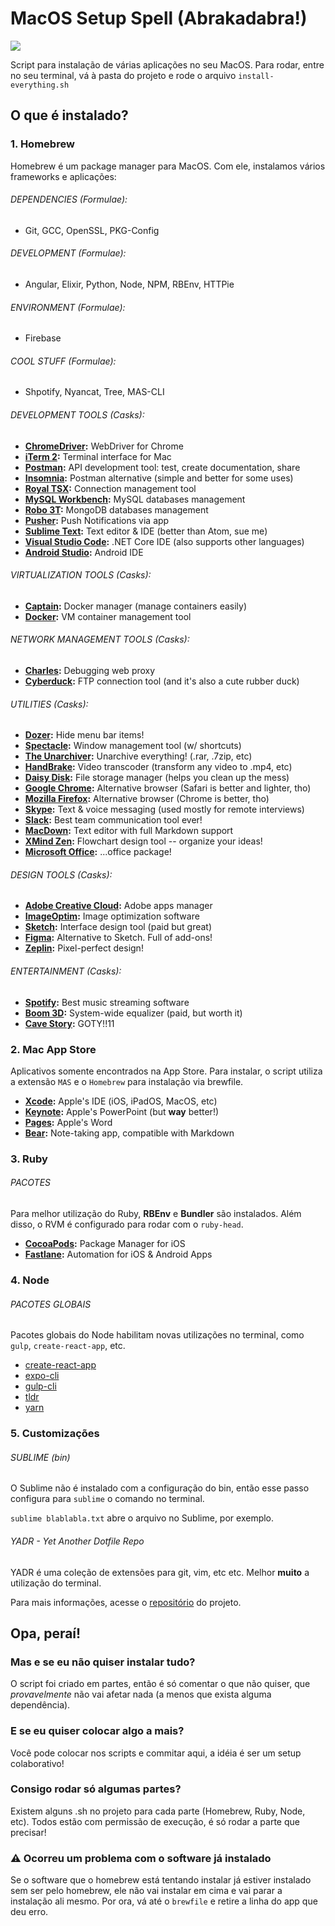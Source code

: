 # MacOS Setup Spell (Abrakadabra!)

![](https://66.media.tumblr.com/f90b9b50afe82b23c3185b90024958a6/tumblr_o4lyno0TPB1v8us28o1_400.gif)

Script para instalação de várias aplicações no seu MacOS. Para rodar, entre no seu terminal, vá à pasta do projeto e rode o arquivo `install-everything.sh`

## O que é instalado?

### 1. Homebrew
Homebrew é um package manager para MacOS. Com ele, instalamos vários frameworks e aplicações:

###### DEPENDENCIES (Formulae):
* Git, GCC, OpenSSL, PKG-Config

###### DEVELOPMENT (Formulae):
* Angular, Elixir, Python, Node, NPM, RBEnv, HTTPie

###### ENVIRONMENT (Formulae):
* Firebase

###### COOL STUFF (Formulae):
* Shpotify, Nyancat, Tree, MAS-CLI

###### DEVELOPMENT TOOLS (Casks):  
* **[ChromeDriver](https://sites.google.com/a/chromium.org/chromedriver/home):** WebDriver for Chrome  
* **[iTerm 2](https://www.iterm2.com/):** Terminal interface for Mac  
* **[Postman](https://www.getpostman.com/):** API development tool: test, create documentation, share  
* **[Insomnia](https://insomnia.rest/):** Postman alternative (simple and better for some uses)  
* **[Royal TSX](https://www.royalapps.com/ts/mac/):** Connection management tool  
* **[MySQL Workbench](https://www.mysql.com/products/workbench/):** MySQL databases management  
* **[Robo 3T](https://robomongo.org):** MongoDB databases management  
* **[Pusher](https://github.com/noodlewerk/NWPusher):** Push Notifications via app  
* **[Sublime Text](https://www.sublimetext.com/3):** Text editor & IDE (better than Atom, sue me)  
* **[Visual Studio Code](https://code.visualstudio.com/):** .NET Core IDE (also supports other languages)  
* **[Android Studio](https://developer.android.com/studio/index.html):** Android IDE  
  
###### VIRTUALIZATION TOOLS (Casks):  
* **[Captain](https://getcaptain.co/):** Docker manager (manage containers easily)  
* **[Docker](https://www.docker.com/community-edition):** VM container management tool  
  
###### NETWORK MANAGEMENT TOOLS (Casks):  
* **[Charles](https://www.charlesproxy.com/):** Debugging web proxy
* **[Cyberduck](https://cyberduck.io/):** FTP connection tool (and it's also a cute rubber duck)  
  
###### UTILITIES (Casks):  
* **[Dozer](https://dozermac.com/):** Hide menu bar items!  
* **[Spectacle](https://dozermac.com/):** Window management tool (w/ shortcuts)
* **[The Unarchiver](https://theunarchiver.com/):** Unarchive everything! (.rar, .7zip, etc)  
* **[HandBrake](https://handbrake.fr/):** Video transcoder (transform any video to .mp4, etc)  
* **[Daisy Disk](https://daisydiskapp.com/):** File storage manager (helps you clean up the mess)  
* **[Google Chrome](https://www.google.com/chrome/):** Alternative browser (Safari is better and lighter, tho)  
* **[Mozilla Firefox](https://www.mozilla.org/firefox/):** Alternative browser (Chrome is better, tho)  
* **[Skype](https://skype.com):** Text & voice messaging (used mostly for remote interviews)  
* **[Slack](https://slack.com/):** Best team communication tool ever!  
* **[MacDown](https://macdown.uranusjr.com/):** Text editor with full Markdown support  
* **[XMind Zen](https://www.xmind.net/zen/):** Flowchart design tool -- organize your ideas!  
* **[Microsoft Office](https://products.office.com/mac/microsoft-office-for-mac/):** ...office package!  
  
###### DESIGN TOOLS (Casks):  
* **[Adobe Creative Cloud](https://www.adobe.com/creativecloud.html):** Adobe apps manager  
* **[ImageOptim](https://imageoptim.com/mac):** Image optimization software  
* **[Sketch](https://www.sketchapp.com/):** Interface design tool (paid but great)  
* **[Figma](https://www.figma.com/):** Alternative to Sketch. Full of add-ons!  
* **[Zeplin](https://zeplin.io/):** Pixel-perfect design!  
  
###### ENTERTAINMENT (Casks):  
* **[Spotify](https://www.spotify.com/):** Best music streaming software  
* **[Boom 3D](https://www.globaldelight.com/boom3d):** System-wide equalizer (paid, but worth it)  
* **[Cave Story](https://www.cavestory.org/):** GOTY!!11    


### 2. Mac App Store
Aplicativos somente encontrados na App Store. Para instalar, o script utiliza a extensão `MAS` e o `Homebrew` para instalação via brewfile.

* **[Xcode](https://developer.apple.com/xcode/):** Apple's IDE (iOS, iPadOS, MacOS, etc)
* **[Keynote](https://www.apple.com/keynote/):** Apple's PowerPoint (but **way** better!)
* **[Pages](https://www.apple.com/pages/):** Apple's Word
* **[Bear](https://bear.app):** Note-taking app, compatible with Markdown


### 3. Ruby

###### PACOTES
Para melhor utilização do Ruby, **RBEnv** e **Bundler** são instalados. Além disso, o RVM é configurado para rodar com o `ruby-head`.

* **[CocoaPods](https://cocoapods.org/):** Package Manager for iOS  
* **[Fastlane](https://fastlane.tools/):** Automation for iOS & Android Apps  


### 4. Node

###### PACOTES GLOBAIS
Pacotes globais do Node habilitam novas utilizações no terminal, como `gulp`, `create-react-app`, etc.

* [create-react-app](https://github.com/facebook/create-react-app)
* [expo-cli](https://github.com/expo/expo-cli)
* [gulp-cli](https://gulpjs.com)
* [tldr](https://tldr.sh)
* [yarn](https://yarnpkg.com)


### 5. Customizações

###### SUBLIME (bin)
O Sublime não é instalado com a configuração do bin, então esse passo configura para `sublime` o comando no terminal.

`sublime blablabla.txt` abre o arquivo no Sublime, por exemplo.

###### YADR - Yet Another Dotfile Repo
YADR é uma coleção de extensões para git, vim, etc etc. Melhor **muito** a utilização do terminal.

Para mais informações, acesse o [repositório](https://github.com/skwp/dotfiles) do projeto.


## Opa, peraí!

### Mas e se eu não quiser instalar tudo?
O script foi criado em partes, então é só comentar o que não quiser, que _provavelmente_ não vai afetar nada (a menos que exista alguma dependência).

### E se eu quiser colocar algo a mais?
Você pode colocar nos scripts e commitar aqui, a idéia é ser um setup colaborativo!

### Consigo rodar só algumas partes?
Existem alguns .sh no projeto para cada parte (Homebrew, Ruby, Node, etc). Todos estão com permissão de execução, é só rodar a parte que precisar!

### ⚠ Ocorreu um problema com o software já instalado
Se o software que o homebrew está tentando instalar já estiver instalado sem ser pelo homebrew, ele não vai instalar em cima e vai parar a instalação ali mesmo. Por ora, vá até o `brewfile` e retire a linha do app que deu erro.
